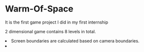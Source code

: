 # Warm-Of-Space
It is the first game project I did in my first internship
<p>2 dimensional game contains 8 levels in total. </p>
<li> Screen boundaries are calculated based on camera boundaries. <li/>
